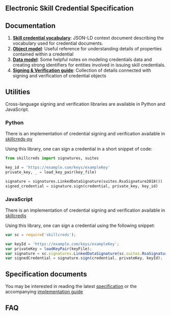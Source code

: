 ## Electronic Skill Credential Specification 

## Documentation

1. **[Skill credential vocabulary](v1/context.json)**: JSON-LD context document describing the vocabulary used for credential documents.
1. **[Object model](object-model)**: Useful reference for understanding details of properties contained within a credential
1. **[Data model](data-model)**: Some helpful notes on modeling credentials data and creating strong identifiers for entities involved in issuing skill credentials.
1. **[Signing & Verification guide](signing-verification)**: Collection of details connected with signing and verification of credential objects

## Utilities 
Cross-language signing and verification libraries are available in Python and JavaScript.

### Python
There is an implementation of credential signing and verification available in [skillcreds-py](https://github.com/bharatskills/skillcreds-py)

Using this library, one can sign a credential in a short snippet of code:

```py
from skillcreds import signatures, suites

key_id = 'https://example.com/keys/exampleKey'
private_key, _ = load_key_pair(key_file)

signature = signatures.LinkedDataSignature(suites.RsaSignature2018())
signed_credential = signature.sign(credential, private_key, key_id)
```  

### JavaScript
There is an implementation of credential signing and verification available in [skillcredjs](https://github.com/bharatskills/skillcredsjs)

Using this library, one can sign a credential using the following snippet:

```js
var sc = require('skillcreds');

var keyId = 'https://example.com/keys/exampleKey';
var privateKey = loadKeyPair(keyFile);
var signature = sc.signatures.LinkedDataSignature(sc.suites.RsaSignature2018());
var signedCredential = signature.sign(credential, privateKey, keyId);
```

## Specification documents

You may be interested in reading the latest [specification](/v1/spec.pdf) or the accompanying [implementation guide](/v1/implementation_guide.pdf)

## FAQ

